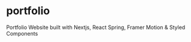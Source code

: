 # portfolio

Portfolio Website built with Nextjs, React Spring, Framer Motion &amp; Styled Components
